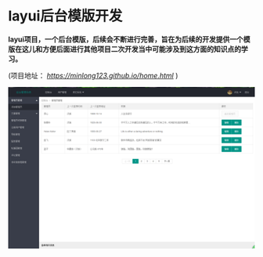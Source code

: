 # layui后台模版开发
**layui项目，一个后台模版，后续会不断进行完善，旨在为后续的开发提供一个模版在这儿和方便后面进行其他项目二次开发当中可能涉及到这方面的知识点的学习。**


(项目地址： *https://minlong123.github.io/home.html*  )


![](https://github.com/minlong123/minlong123.github.io/blob/master/images/page.png?raw=true)
